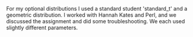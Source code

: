 For my optional distributions I used a standard student 'standard_t' and a geometric distribution. I worked with Hannah Kates and 
Perl, and we discussed the assignment and did some troubleshooting. We each used slightly different parameters. 
